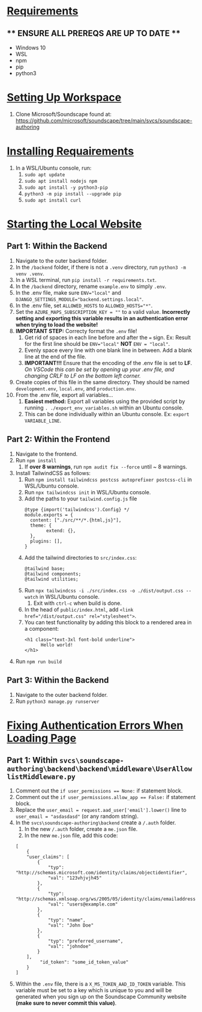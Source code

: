 # <u>Requirements</u>
## ** ENSURE ALL PREREQS ARE UP TO DATE **
- Windows 10
- WSL
- npm
- pip
- python3

# <u>Setting Up Workspace</u>
1. Clone Microsoft/Soundscape found at: https://github.com/microsoft/soundscape/tree/main/svcs/soundscape-authoring

# <u> Installing Requairements </u>
1. In a WSL/Ubuntu console, run:
    1. `sudo apt update`
    1. `sudo apt install nodejs npm`
    1. `sudo apt install -y python3-pip`
    1. `python3 -m pip install --upgrade pip`
    1. `sudo apt install curl`

# <u>Starting the Local Website</u>
## Part 1: Within the Backend
1. Navigate to the outer backend folder.
1. In the `/backend` folder, if there is not a `.venv` directory, run `python3 -m venv .venv`.
1. In a WSL terminal, run `pip install -r requirements.txt`.
1. In the `/backend` directory, rename `example.env` to simply `.env`.
1. In the .env file, make sure `ENV="local"` and `DJANGO_SETTINGS_MODULE="backend.settings.local"`.
1. In the .env file, set `ALLOWED_HOSTS` to `ALLOWED_HOSTS="*"`.
1. Set the `AZURE_MAPS_SUBSCRIPTION_KEY = ""` to a valid value. **Incorrectly setting and exporting this variable results in an authentication error when trying to load the website!**
1. **IMPORTANT STEP:** Correcty format the `.env` file!
    1. Get rid of spaces in each line before and after the `=` sign. Ex: Result for the first line should be `ENV="local"` **NOT** `ENV = "local"`.
    1. Evenly space every line with one blank line in between. Add a blank line at the end of the file.
    1. **IMPORTANT!!!** Ensure that the encoding of the .env file is set to **LF**. *On VSCode this can be set by opening up your .env file, and changing CRLF to LF on the bottom left corner.*
1. Create copies of this file in the same directory. They should be named `development.env`, `local.env`, and `production.env`.
1. From the .env file, export all variables...
    1. **Easiest method:** Export all variables using the provided script by running `. ./export_env_variables.sh` within an Ubuntu console.
    1. This can be done individually within an Ubuntu console. Ex: `export VARIABLE_LINE`.

## Part 2: Within the Frontend
1. Navigate to the frontend.
1. Run `npm install`
    1. If **over 8 warnings**, run `npm audit fix --force` until ~ 8 warnings.
1. Install TailwindCSS as follows:
    1. Run `npm install tailwindcss postcss autoprefixer postcss-cli` in WSL/Ubuntu console.
    1. Run `npx tailwindcss init` in WSL/Ubuntu console.
    1. Add the paths to your `tailwind.config.js` file
		```
        @type {import('tailwindcss').Config} */
		module.exports = {
  		  content: ["./src/**/*.{html,js}"],
  		  theme: {
    		    extend: {},
  		  },
  		  plugins: [],
		}
        ```
    1. Add the tailwind directories to `src/index.css`:
        ```
        @tailwind base;
		@tailwind components;
		@tailwind utilities;
        ```
	1. Run `npx tailwindcss -i ./src/index.css -o ./dist/output.css --watch` in WSL/Ubuntu console.
	    1. Exit with `ctrl-c` when build is done.
	1. In the head of `public/index.html`, add `<link href="/dist/output.css" rel="stylesheet">`.
	1. You can test functionality by adding this block to a rendered area in a component:
        ``` 
		<h1 class="text-3xl font-bold underline">
    		  Hello world!
  		</h1>
        ```
1. Run `npm run build`

## Part 3: Within the Backend
1. Navigate to the outer backend folder. 
1. Run `python3 manage.py runserver`

# <u>Fixing Authentication Errors When Loading Page</u>
## Part 1: Within `svcs\soundscape-authoring\backend\backend\middleware\UserAllowlistMiddleware.py`
1. Comment out the `if user_permissions == None:` if statement block.
1. Comment out the `if user_permissions.allow_app == False:` if statement block.
1. Replace the `user_email = request.aad_user['email'].lower()` line to `user_email = "asdasdasd"` (or any random string). 
1. In the `svcs\soundscape-authoring\backend` create a `/.auth` folder.
    1. In the new `/.auth` folder, create a `me.json` file.
    1. In the new `me.json` file, add this code:
    ```
    [
        {
        "user_claims": [
            {
                "typ": "http://schemas.microsoft.com/identity/claims/objectidentifier",
                "val": "123vhjvjh45"
            },
            {
                "typ": "http://schemas.xmlsoap.org/ws/2005/05/identity/claims/emailaddress",
                "val": "users@example.com" 
            },
            {
                "typ": "name",
                "val": "John Doe" 
            },
            {
                "typ": "preferred_username",
                "val": "johndoe" 
            }
        ],
             "id_token": "some_id_token_value"
        }
    ]
    ```
1. Within the `.env` file, there is a `X_MS_TOKEN_AAD_ID_TOKEN` variable. This variable must be set to a key which is unique to you and will be generated when you sign up on the Soundscape Community website **(make sure to never commit this value)**.